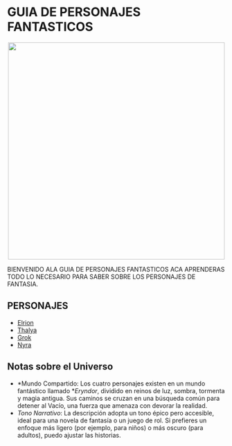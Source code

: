 # GUIA DE PERSONAJES FANTASTICOS

<p align="center">
  <img width="500" src="https://i.postimg.cc/yxnsqTfD/GUYI.jpg">
</p>


BIENVENIDO ALA GUIA DE PERSONAJES FANTASTICOS ACA APRENDERAS TODO LO NECESARIO PARA SABER SOBRE LOS PERSONAJES DE FANTASIA.

## PERSONAJES

- [Elrion](Personajes/Elrion.md)
- [Thalya](Personajes/Thalya.md)
- [Grok](Personajes/Grok.md)
- [Nyra](Personajes/Nyra.md)


## Notas sobre el Universo

- *Mundo Compartido: Los cuatro personajes existen en un mundo fantástico llamado **Eryndor*, dividido en reinos de luz, sombra, tormenta y magia antigua. Sus caminos se cruzan en una búsqueda común para detener al Vacío, una fuerza que amenaza con devorar la realidad.
- *Tono Narrativo*: La descripción adopta un tono épico pero accesible, ideal para una novela de fantasía o un juego de rol. Si prefieres un enfoque más ligero (por ejemplo, para niños) o más oscuro (para adultos), puedo ajustar las historias.

